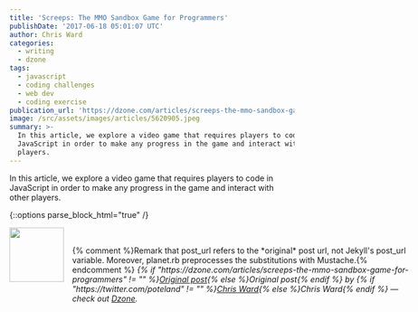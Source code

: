 ```yaml
---
title: 'Screeps: The MMO Sandbox Game for Programmers'
publishDate: '2017-06-18 05:01:07 UTC'
author: Chris Ward
categories:
  - writing
  - dzone
tags:
  - javascript
  - coding challenges
  - web dev
  - coding exercise
publication_url: 'https://dzone.com/articles/screeps-the-mmo-sandbox-game-for-programmers'
image: /src/assets/images/articles/5620905.jpeg
summary: >-
  In this article, we explore a video game that requires players to code in
  JavaScript in order to make any progress in the game and interact with other
  players.
---
```

In this article, we explore a video game that requires players to code in JavaScript in order to make any progress in the game and interact with other players.


{::options parse_block_html="true" /}
<div class="author">
   <img src="https://www.rss-specifications.com/rss-spec-rss.gif" style="width: 96px; height: 96;">
   <span style="position: absolute; padding: 32px 15px;">{% comment %}Remark that post_url refers to the *original* post url, not Jekyll's post_url variable. Moreover, planet.rb preprocesses the substitutions with Mustache.{% endcomment %}
      <i>{% if "https://dzone.com/articles/screeps-the-mmo-sandbox-game-for-programmers" != "" %}<a href="https://dzone.com/articles/screeps-the-mmo-sandbox-game-for-programmers">Original post</a>{% else %}Original post{% endif %} by {% if "https://twitter.com/poteland" != "" %}<a href="https://twitter.com/poteland">Chris Ward</a>{% else %}Chris Ward{% endif %} &mdash; check out <a href="https://dzone.com">Dzone</a>.</i>
  </span>
</div>
